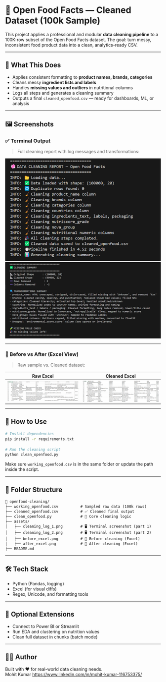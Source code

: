 # 🧼 Open Food Facts — Cleaned Dataset (100k Sample)

This project applies a professional and modular **data cleaning pipeline** to a 100K-row subset of the Open Food Facts dataset. The goal: turn messy, inconsistent food product data into a clean, analytics-ready CSV.

---

## 🚀 What This Does

- Applies consistent formatting to **product names, brands, categories**
- Cleans messy **ingredient lists and labels**
- Handles **missing values and outliers** in nutritional columns
- Logs all steps and generates a cleaning summary
- Outputs a final `cleaned_openfood.csv` — ready for dashboards, ML, or analysis

---

## 🖼️ Screenshots

### ✅ Terminal Output

> Full cleaning report with log messages and transformations:

<img src="Assets/cleaning_log_1.png" width="700"/>

<img src="Assets/cleaning_log_2.png" width="700"/>

---

### 🧾 Before vs After (Excel View)

> Raw sample vs. Cleaned dataset:

| Raw Excel                               | Cleaned Excel                          |
|----------------------------------------|----------------------------------------|
| ![Before](Assets/before_excel.png)     | ![After](Assets/after_excel.png)       |

---
## 🧼 How to Use

```bash
# Install dependencies
pip install -r requirements.txt

# Run the cleaning script
python clean_openfood.py
```

Make sure `working_openfood.csv` is in the same folder or update the path inside the script.

---

## 📁 Folder Structure

```
📁 openfood-cleaning/
├── working_openfood.csv          # Sampled raw data (100k rows)
├── cleaned_openfood.csv          # ✅ Cleaned final output
├── clean_openfood.py             # 🧠 Core cleaning logic
├── assets/
│   ├── cleaning_log_1.png        # 🖥️ Terminal screenshot (part 1)
│   ├── cleaning_log_2.png        # 🖥️ Terminal screenshot (part 2)
│   ├── before_excel.png          # 📸 Before cleaning (Excel)
│   ├── after_excel.png           # 📸 After cleaning (Excel)
├── README.md
```

---

## 🛠️ Tech Stack

- Python (Pandas, logging)
- Excel (for visual diffs)
- Regex, Unicode, and formatting tools

---

## 🔮 Optional Extensions

- Connect to Power BI or Streamlit
- Run EDA and clustering on nutrition values
- Clean full dataset in chunks (batch mode)

---

## 🧑‍💻 Author

Built with ❤️ for real-world data cleaning needs.  
Mohit Kumar 
https://www.linkedin.com/in/mohit-kumar-116753375/


